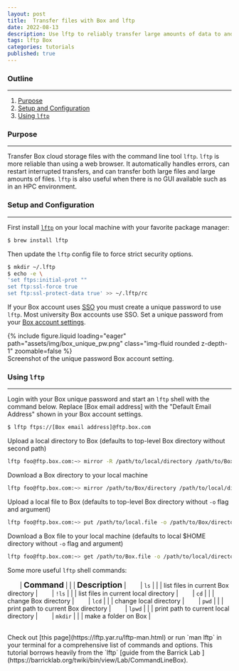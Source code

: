 ```yaml
---
layout: post
title:  Transfer files with Box and lftp
date: 2022-08-13
description: Use lftp to reliably transfer large amounts of data to and from your Box account.
tags: lftp Box
categories: tutorials
published: true
---
```


### Outline
---
1. [Purpose](#purpose)
2. [Setup and Configuration](#setup)
3. [Using `lftp`](#use-lftp)

<a name="purpose"></a>
### Purpose 
---
Transfer Box cloud storage files with the command line tool `lftp`. `lftp` is more reliable than using a web browser. It automatically handles errors, can restart interrupted transfers, and can transfer both large files and large amounts of files. `lftp` is also useful when there is no GUI available such as in an HPC environment.

<a name="setup"></a>
### Setup and Configuration 
---
First install [`lftp`](https://lftp.yar.ru) on your local machine with your favorite package manager:

```sh
$ brew install lftp
```

Then update the `lftp` config file to force strict security options.

```sh
$ mkdir ~/.lftp
$ echo -e \
'set ftps:initial-prot ""
set ftp:ssl-force true
set ftp:ssl-protect-data true' >> ~/.lftp/rc
```

If your Box account uses [SSO](https://en.wikipedia.org/wiki/Single_sign-on) you must create a unique password to use `lftp`. Most university Box accounts use SSO. Set a unique password from your [Box account settings](https://box.com/account).



<div class="row justify-content-center">
    <div class="col-8">
        {% include figure.liquid loading="eager" path="assets/img/box_unique_pw.png" class="img-fluid rounded z-depth-1" zoomable=false %}
    </div>
</div>
<div class="caption">
    Screenshot of the unique password Box account setting.
</div>

<a name="use-lftp"></a>
### Using `lftp` 
---
Login with your Box unique password and start an `lftp` shell with the command below. Replace [Box email address] with the "Default Email Address" shown in your Box account settings.
```sh
$ lftp ftps://[Box email address]@ftp.box.com
```

Upload a local directory to Box (defaults to top-level Box directory without second path)
```sh
lftp foo@ftp.box.com:~> mirror -R /path/to/local/directory /path/to/Box/directory
```

Download a Box directory to your local machine
```sh
lftp foo@ftp.box.com:~> mirror /path/to/Box/directory /path/to/local/directory
```

Upload a local file to Box (defaults to top-level Box directory without `-o` flag and argument)
```sh
lftp foo@ftp.box.com:~> put /path/to/local.file -o /path/to/Box/directory
```

Download a Box file to your local machine (defaults to local $HOME directory without `-o` flag and argument)
```sh
lftp foo@ftp.box.com:~> get /path/to/Box.file -o /path/to/local/directory
```

Some more useful `lftp` shell commands:

&emsp;&emsp;| <font size="+1"><b>Command</b></font> | | | <font size="+1"><b>Description</b></font> |
&emsp;&emsp;| `ls` | | | list files in current Box directory |
&emsp;&emsp;| `!ls` | | | list files in current local directory |
&emsp;&emsp;| `cd` | | | change Box directory |
&emsp;&emsp;| `lcd` | | | change local directory |
&emsp;&emsp;| `pwd` | | | print path to current Box directory |
&emsp;&emsp;| `lpwd` | | | print path to current local directory |
&emsp;&emsp;| `mkdir` | | | make a folder on Box |

<br>
Check out [this page](https://lftp.yar.ru/lftp-man.html) or run `man lftp` in your terminal for a comprehensive list of commands and options. This tutorial borrows heavily from the `lftp` [guide from the Barrick Lab
](https://barricklab.org/twiki/bin/view/Lab/CommandLineBox).
